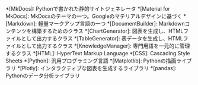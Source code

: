 <!-- 全サイト共通のabbreviation定義 -->
*[MkDocs]: Pythonで書かれた静的サイトジェネレータ
*[Material for MkDocs]: MkDocsのテーマの一つ。Googleのマテリアルデザインに基づく
*[Markdown]: 軽量マークアップ言語の一つ
*[DocumentBuilder]: Markdownコンテンツを構築するためのクラス
*[ChartGenerator]: 図表を生成し、HTMLファイルとして出力するクラス
*[TableGenerator]: 表データを生成し、HTMLファイルとして出力するクラス
*[KnowledgeManager]: 専門用語を一元的に管理するクラス
*[HTML]: HyperText Markup Language
*[CSS]: Cascading Style Sheets
*[Python]: 汎用プログラミング言語
*[Matplotlib]: Pythonの描画ライブラリ
*[Plotly]: インタラクティブな図表を生成するライブラリ
*[pandas]: Pythonのデータ分析ライブラリ